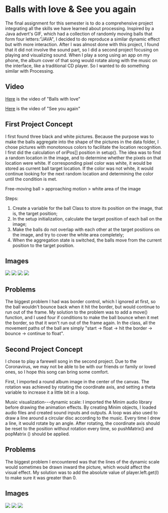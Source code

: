 **Balls with love & See you again**
===================

The final assignment for this semester is to do a comprehensive project integrating all the skills we have learned about processing. Inspired by a Java advert's GIF, which had a collection of randomly moving balls that form four letters:"JAVA", I decided to do reproduce a similar dynamic effect but with more interaction. After I was almost done with this project, I found that it did not involve the sound part, so I did a second project focusing on playing and visualizing sound. When I play a song using an app on my phone, the album cover of that song would rotate along with the music on the interface, like a traditional CD player. So I wanted to do something similar with Processing.


Video
----------
[Here](https://youtu.be/4GvdfF2RK6Y) is the video of "Balls with love"

[Here](https://youtu.be/ngm7KDZJ480) is the video of "See you again"

First Project Concept
----------
I first found three black and white pictures. Because the purpose was to make the balls aggregate into the shape of the pictures in the data folder, I chose pictures with monotonous colors to facilitate the location recognition. I first did the calculation of oriPos[] position in setup(). The idea was to find a random location in the image, and to determine whether the pixels on that location were white. If corresponding pixel color was white, it would be stored as current ball target location. If the color was not white, it would continue looking for the next random location and determining the color until the condition is met.

Free-moving ball > approaching motion > white area of the image

Steps:
1. Create a variable for the ball Class to store its position on the image, that is, the target position;
2. In the setup initialization, calculate the target position of each ball on the image;
3. Make the balls do not overlap with each other at the target positions on the image, and try to cover the white area completely;
4. When the aggregation state is switched, the balls move from the current position to the target position.

Images
----------
![](1.jpeg)
![](image2.jpeg)
![](image3.jpeg)
![](image4.jpeg)

Problems
----------
The biggest problem I had was border control, which I ignored at first, so the ball wouldn't bounce back when it hit the border, but would continue to run out of the frame. My solution to the problem was to add a move() function, and I used four if conditions to make the ball bounce when it met the border, so that it won't run out of the frame again. In the class, all the movement paths of the ball are simply "start → float → hit the border → bounce → continue to float".

Second Project Concept
----------
I chose to play a farewell song in the second project.  Due to the Coronavirus, we may not be able to be with our friends or family or loved ones, so I hope this song can bring some comfort.

First, I imported a round album image in the center of the canvas. The rotation was achieved by rotating the coordinate axis, and setting a theta variable to increase it a little bit in a loop.

Music visualization---dynamic scale:
I imported the Minim audio library before drawing the animation effects. By creating Minim objects, I loaded audio files and created sound inputs and outputs. A loop was also used to draw a line around a circular disc according to the music. Every time I drew a line, it would rotate by an angle. After rotating, the coordinate axis should be reset to the position without rotation every time, so pushMatrix() and popMatrix () should be applied.

Problems
----------
The biggest problem I encountered was that the lines of the dynamic scale would sometimes be drawn inward the picture, which would affect the visual effect. My solution was to add the absolute value of player.left.get(I) to make sure it was greater than 0.

Images
----------
![](image5.jpeg)
![](image6.jpeg)
![](image7.jpeg)
